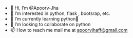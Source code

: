 - 👋 Hi, I’m @Apoorv-Jha
- 👀 I’m interested in python, flask , bootsrap, etc. 
- 🌱 I’m currently learning python🐍
- 💞️ I’m looking to collaborate on python
- 📫 How to reach me mail me at apoorvjhaff@gmail.com

<!---
Apoorv-Jha/Apoorv-Jha is a ✨ special ✨ repository because its `README.md` (this file) appears on your GitHub profile.
You can click the Preview link to take a look at your changes.
--->
